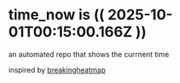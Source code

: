 # time_now is (( 2025-10-01T00:15:00.166Z ))

an automated repo that shows the currnent time

inspired by [breakingheatmap](https://github.com/breakingheatmap/breakingheatmap)